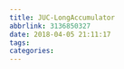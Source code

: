 ```yaml
---
title: JUC-LongAccumulator
abbrlink: 3136850327
date: 2018-04-05 21:11:17
tags:
categories:
---
```

